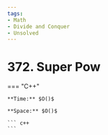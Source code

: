 ```yaml
---
tags:
- Math
- Divide and Conquer
- Unsolved
---
```



# 372. Super Pow

=== "C++"

    **Time:** $O()$

    **Space:** $O()$

    ``` c++
    ```